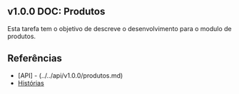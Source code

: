 ## v1.0.0 DOC: Produtos

Esta tarefa tem o objetivo de descreve o desenvolvimento para o modulo de produtos. 

## Referências
- [API] - (../../api/v1.0.0/produtos.md)
- [Histórias](../main.md)
